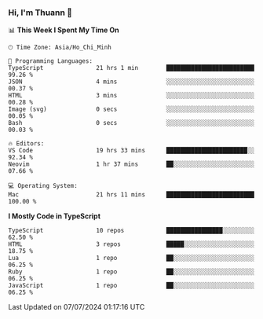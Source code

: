 ### Hi, I'm Thuann 👋

<!--START_SECTION:waka-->
📊 **This Week I Spent My Time On** 

```text
🕑︎ Time Zone: Asia/Ho_Chi_Minh

💬 Programming Languages: 
TypeScript               21 hrs 1 min        █████████████████████████   99.26 % 
JSON                     4 mins              ░░░░░░░░░░░░░░░░░░░░░░░░░   00.37 % 
HTML                     3 mins              ░░░░░░░░░░░░░░░░░░░░░░░░░   00.28 % 
Image (svg)              0 secs              ░░░░░░░░░░░░░░░░░░░░░░░░░   00.05 % 
Bash                     0 secs              ░░░░░░░░░░░░░░░░░░░░░░░░░   00.03 % 

🔥 Editors: 
VS Code                  19 hrs 33 mins      ███████████████████████░░   92.34 % 
Neovim                   1 hr 37 mins        ██░░░░░░░░░░░░░░░░░░░░░░░   07.66 % 

💻 Operating System: 
Mac                      21 hrs 11 mins      █████████████████████████   100.00 % 
```

**I Mostly Code in TypeScript** 

```text
TypeScript               10 repos            ████████████████░░░░░░░░░   62.50 % 
HTML                     3 repos             █████░░░░░░░░░░░░░░░░░░░░   18.75 % 
Lua                      1 repo              ██░░░░░░░░░░░░░░░░░░░░░░░   06.25 % 
Ruby                     1 repo              ██░░░░░░░░░░░░░░░░░░░░░░░   06.25 % 
JavaScript               1 repo              ██░░░░░░░░░░░░░░░░░░░░░░░   06.25 % 
```




 Last Updated on 07/07/2024 01:17:16 UTC
<!--END_SECTION:waka-->
